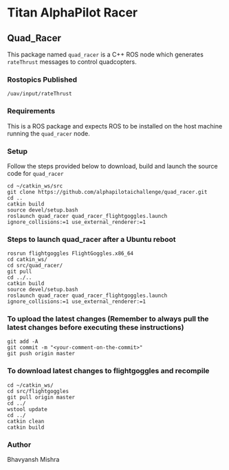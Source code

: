 # Titan AlphaPilot Racer

## Quad_Racer

This package named ```quad_racer``` is a C++ ROS node which generates ```rateThrust``` messages to control quadcopters. 

### Rostopics Published

```/uav/input/rateThrust```

### Requirements

This is a ROS package and expects ROS to be installed on the host machine running the ```quad_racer``` node. 

### Setup

Follow the steps provided below to download, build and launch the source code for ```quad_racer```

```
cd ~/catkin_ws/src
git clone https://github.com/alphapilotaichallenge/quad_racer.git
cd ..
catkin build
source devel/setup.bash
roslaunch quad_racer quad_racer_flightgoggles.launch ignore_collisions:=1 use_external_renderer:=1
```

### Steps to launch quad_racer after a Ubuntu reboot

```
rosrun flightgoggles FlightGoggles.x86_64 
cd catkin_ws/
cd src/quad_racer/
git pull
cd ../..
catkin build
source devel/setup.bash
roslaunch quad_racer quad_racer_flightgoggles.launch ignore_collisions:=1 use_external_renderer:=1
```

### To upload the latest changes (Remember to always pull the latest changes before executing these instructions)

```
git add -A
git commit -m "<your-comment-on-the-commit>"
git push origin master
```

### To download latest changes to flightgoggles and recompile
```
cd ~/catkin_ws/
cd src/flightgoggles
git pull origin master
cd ../
wstool update
cd ../
catkin clean 
catkin build
```

### Author
Bhavyansh Mishra



